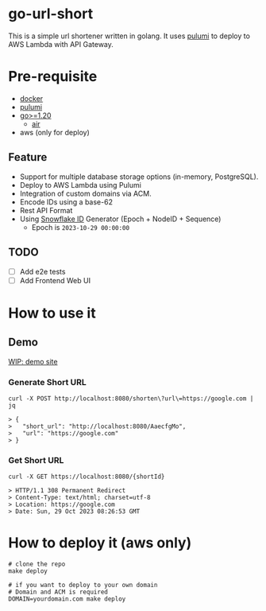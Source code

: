 # go-url-short

This is a simple url shortener written in golang.
It uses [pulumi](https://www.pulumi.com/) to deploy to AWS Lambda with API Gateway.

# Pre-requisite

- [docker](https://docs.docker.com/get-docker/)
- [pulumi](https://www.pulumi.com/docs/get-started/install/)
- [go>=1.20](https://golang.org/doc/install)
    - [air](https://github.com/cosmtrek/air)
- aws (only for deploy)

## Feature

- Support for multiple database storage options (in-memory, PostgreSQL).
- Deploy to AWS Lambda using Pulumi
- Integration of custom domains via ACM.
- Encode IDs using a base-62
- Rest API Format
- Using [Snowflake ID](https://en.wikipedia.org/wiki/Snowflake_ID) Generator (Epoch + NodeID + Sequence)
  - Epoch is `2023-10-29 00:00:00`

## TODO
- [ ] Add e2e tests
- [ ] Add Frontend Web UI

# How to use it

## Demo

[WIP: demo site](https://s.m0ai.dev)

### Generate Short URL

```shell
curl -X POST http://localhost:8080/shorten\?url\=https://google.com | jq
  
> {
>   "short_url": "http://localhost:8080/AaecfgMo",
>   "url": "https://google.com"
> }
```

### Get Short URL

```shell
curl -X GET https://localhost:8080/{shortId}

> HTTP/1.1 308 Permanent Redirect
> Content-Type: text/html; charset=utf-8
> Location: https://google.com
> Date: Sun, 29 Oct 2023 08:26:53 GMT
```

# How to deploy it (aws only)

```shell
# clone the repo
make deploy

# if you want to deploy to your own domain
# Domain and ACM is required
DOMAIN=yourdomain.com make deploy
```
